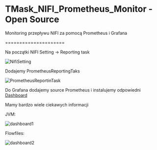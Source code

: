 # TMask_NIFI_Prometheus_Monitor - Open Source
Monitoring przepływu NIFI za pomocą Prometheus i Grafana

=====================

Na początki NIFI Setting -> Reporting task

![NifiSetting](https://user-images.githubusercontent.com/75216446/157234965-f2d7270b-0b2d-41aa-b54b-ec33d1e6691a.png)


Dodajemy PrometheusReportingTaks

![PrometheusReportinTask](https://user-images.githubusercontent.com/75216446/157235028-01aec7a1-89cb-44be-8dae-f69f9a3e3558.png)

Do Grafana dodajemy source Prometheus i instalujemy odpowiedni [Dashboard](https://grafana.com/grafana/dashboards/12314)


Mamy bardzo wiele ciekawych informacji

JVM:


![dashboard1](https://user-images.githubusercontent.com/75216446/157235643-f69458a9-fe07-4e8e-9c2e-59fc3b795699.png)



Flowfiles:

![dashboard2](https://user-images.githubusercontent.com/75216446/157235766-d8fb4e06-dcad-4649-a58d-b646f27aaedf.png)
